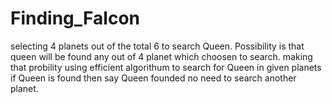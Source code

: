 # Finding_Falcon
selecting 4 planets out of the total 6 to search Queen. Possibility is that queen will be found any out of 4 planet which choosen to search.
making that probility using efficient algorithum to search for Queen in given planets if Queen is found then say Queen founded no need to search another planet.
